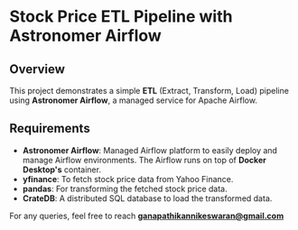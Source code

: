 # Stock Price ETL Pipeline with Astronomer Airflow

## Overview
This project demonstrates a simple **ETL** (Extract, Transform, Load) pipeline using **Astronomer Airflow**, a managed service for Apache Airflow.

## Requirements
- **Astronomer Airflow**: Managed Airflow platform to easily deploy and manage Airflow environments. The Airflow runs on top of **Docker Desktop's** container.
- **yfinance**: To fetch stock price data from Yahoo Finance.
- **pandas**: For transforming the fetched stock price data.
- **CrateDB**: A distributed SQL database to load the transformed data.

For any queries, feel free to reach **ganapathikannikeswaran@gmail.com**
